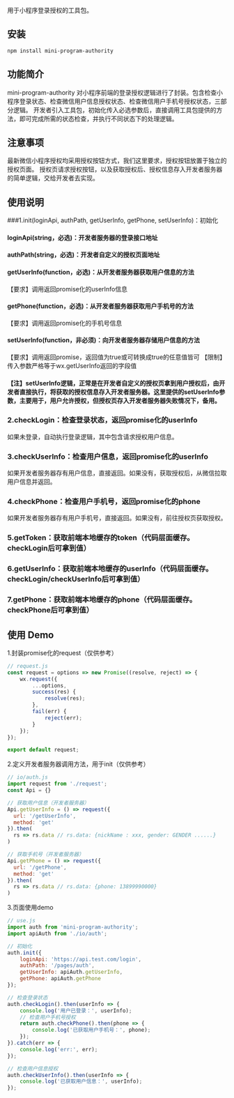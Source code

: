 用于小程序登录授权的工具包。

## 安装
```bash
npm install mini-program-authority
```

## 功能简介
mini-program-authority 对小程序前端的登录授权逻辑进行了封装。包含检查小程序登录状态、检查微信用户信息授权状态、检查微信用户手机号授权状态，三部分逻辑。
开发者引入工具包，初始化传入必选参数后，直接调用工具包提供的方法，即可完成所需的状态检查，并执行不同状态下的处理逻辑。

## 注意事项
最新微信小程序授权均采用授权按钮方式，我们这里要求，授权按钮放置于独立的授权页面。
授权页请求授权按钮，以及获取授权后、授权信息存入开发者服务器的简单逻辑，交给开发者去实现。

## 使用说明
###1.init(loginApi, authPath, getUserInfo, getPhone, setUserInfo)：初始化
#### loginApi(string，必选)：开发者服务器的登录接口地址
#### authPath(string，必选)：开发者自定义的授权页面地址
#### getUserInfo(function，必选)：从开发者服务器获取用户信息的方法
【要求】调用返回promise化的userInfo信息
#### getPhone(function，必选)：从开发者服务器获取用户手机号的方法
【要求】调用返回promise化的手机号信息
#### setUserInfo(function，非必须)：向开发者服务器存储用户信息的方法
【要求】调用返回promise，返回值为true或可转换成true的任意值皆可
【限制】传入参数严格等于wx.getUserInfo返回的字段值

#### 【注】setUserInfo逻辑，正常是在开发者自定义的授权页拿到用户授权后，由开发者直接执行，将获取的授权信息存入开发者服务器。这里提供的setUserInfo参数，主要用于，用户允许授权，但授权页存入开发者服务器失败情况下，备用。

### 2.checkLogin：检查登录状态，返回promise化的userInfo
如果未登录，自动执行登录逻辑，其中包含请求授权用户信息。
### 3.checkUserInfo：检查用户信息，返回promise化的userInfo
如果开发者服务器存有用户信息，直接返回。如果没有，获取授权后，从微信拉取用户信息并返回。
### 4.checkPhone：检查用户手机号，返回promise化的phone
如果开发者服务器存有用户手机号，直接返回。如果没有，前往授权页获取授权。
### 5.getToken：获取前端本地缓存的token（代码层面缓存。checkLogin后可拿到值）
### 6.getUserInfo：获取前端本地缓存的userInfo（代码层面缓存。checkLogin/checkUserInfo后可拿到值）
### 7.getPhone：获取前端本地缓存的phone（代码层面缓存。checkPhone后可拿到值）


## 使用 Demo
1.封装promise化的request（仅供参考）
```javascript
// request.js
const request = options => new Promise((resolve, reject) => {
	wx.request({
		...options,
		success(res) {
			resolve(res);
		},
		fail(err) {
			reject(err);
		}
	});
});

export default request;

```

2.定义开发者服务器调用方法，用于init（仅供参考）
```javascript
// io/auth.js
import request from './request';
const Api = {}

// 获取用户信息（开发者服务器）
Api.getUserInfo = () => request({
  url: '/getUserInfo',
  method: 'get'
}).then(
  rs => rs.data // rs.data: {nickName : xxx, gender: GENDER ......}
)

// 获取手机号（开发者服务器）
Api.getPhone = () => request({
  url: '/getPhone',
  method: 'get'
}).then(
  rs => rs.data // rs.data: {phone: 13899990000}
)
```

3.页面使用demo
```javascript
// use.js
import auth from 'mini-program-authority';
import apiAuth from './io/auth';

// 初始化
auth.init({
	loginApi: 'https://api.test.com/login',
	authPath: '/pages/auth',
	getUserInfo: apiAuth.getUserInfo,
	getPhone: apiAuth.getPhone
});

// 检查登录状态
auth.checkLogin().then(userInfo => {
	console.log('用户已登录：', userInfo);
	// 检查用户手机号授权
	return auth.checkPhone().then(phone => {
		console.log('已获取用户手机号：', phone);
	});
}).catch(err => {
	console.log('err:', err);
});

// 检查用户信息授权
auth.checkUserInfo().then(userInfo => {
	console.log('已获取用户信息：', userInfo);
});
```
